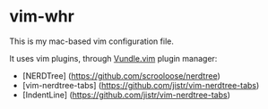 # vim-whr

This is my mac-based vim configuration file.

It uses vim plugins, through [Vundle.vim](https://github.com/VundleVim/Vundle.vim) plugin manager:
* [NERDTree] (https://github.com/scrooloose/nerdtree)
* [vim-nerdtree-tabs] (https://github.com/jistr/vim-nerdtree-tabs)
* [IndentLine] (https://github.com/jistr/vim-nerdtree-tabs)
